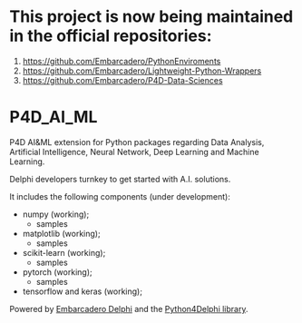 # This project is now being maintained in the official repositories:

1) https://github.com/Embarcadero/PythonEnviroments
2) https://github.com/Embarcadero/Lightweight-Python-Wrappers
3) https://github.com/Embarcadero/P4D-Data-Sciences

# P4D_AI_ML
P4D AI&amp;ML extension for Python packages regarding Data Analysis, Artificial Intelligence, Neural Network, Deep Learning and Machine Learning.

Delphi developers turnkey to get started with A.I. solutions.

It includes the following components (under development):

* numpy (working);
  - samples
* matplotlib (working);
  - samples
* scikit-learn (working);
  - samples
* pytorch (working);
  - samples
* tensorflow and keras (working);

Powered by [Embarcadero Delphi](https://www.embarcadero.com/products/delphi) and the [Python4Delphi library](https://github.com/pyscripter/python4delphi).
